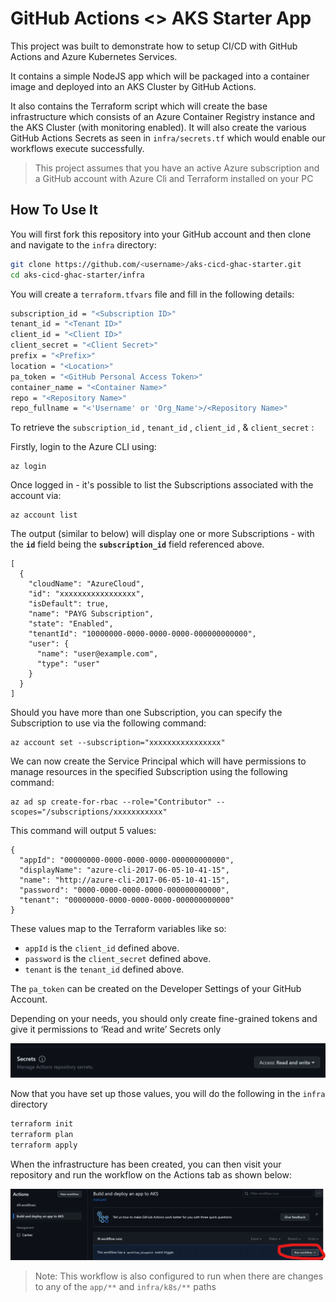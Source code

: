 # GitHub Actions <> AKS Starter App

This project was built to demonstrate how to setup CI/CD with GitHub Actions and Azure Kubernetes Services. 

It contains a simple NodeJS app which will be packaged into a container image and deployed into an AKS Cluster by GitHub Actions. 

It also contains the Terraform script which will create the base infrastructure which consists of an Azure Container Registry instance and the AKS Cluster (with monitoring enabled). It will also create the various GitHub Actions Secrets as seen in `infra/secrets.tf` which would enable our workflows execute successfully.


> This project assumes that you have an active Azure subscription and a GitHub account with Azure Cli and Terraform installed on your PC

## How To Use It

You will first fork this repository into your GitHub account and then clone and navigate to the `infra` directory:

```bash
git clone https://github.com/<username>/aks-cicd-ghac-starter.git
cd aks-cicd-ghac-starter/infra
```

You will create a `terraform.tfvars` file and fill in the following details: 

```bash
subscription_id = "<Subscription ID>"
tenant_id = "<Tenant ID>"
client_id = "<Client ID>"
client_secret = "<Client Secret>"
prefix = "<Prefix>"
location = "<Location>"
pa_token = "<GitHub Personal Access Token>"
container_name = "<Container Name>"
repo = "<Repository Name>"
repo_fullname = "<'Username' or 'Org_Name'>/<Repository Name>"
```

To retrieve the `subscription_id` , `tenant_id` , `client_id` , & `client_secret` :

Firstly, login to the Azure CLI using:

```
az login
```

Once logged in - it's possible to list the Subscriptions associated with the account via:

```
az account list
```

The output (similar to below) will display one or more Subscriptions - with the **`id`** field being the **`subscription_id`** field referenced above.

```
[
  {
    "cloudName": "AzureCloud",
    "id": "xxxxxxxxxxxxxxxxx",
    "isDefault": true,
    "name": "PAYG Subscription",
    "state": "Enabled",
    "tenantId": "10000000-0000-0000-0000-000000000000",
    "user": {
      "name": "user@example.com",
      "type": "user"
    }
  }
]
```

Should you have more than one Subscription, you can specify the Subscription to use via the following command:

```
az account set --subscription="xxxxxxxxxxxxxxxx"
```

We can now create the Service Principal which will have permissions to manage resources in the specified Subscription using the following command:

```
az ad sp create-for-rbac --role="Contributor" --scopes="/subscriptions/xxxxxxxxxxx"
```

This command will output 5 values:

```
{
  "appId": "00000000-0000-0000-0000-000000000000",
  "displayName": "azure-cli-2017-06-05-10-41-15",
  "name": "http://azure-cli-2017-06-05-10-41-15",
  "password": "0000-0000-0000-0000-000000000000",
  "tenant": "00000000-0000-0000-0000-000000000000"
}
```

These values map to the Terraform variables like so:

- `appId` is the `client_id` defined above.
- `password` is the `client_secret` defined above.
- `tenant` is the `tenant_id` defined above.

The `pa_token` can be created on the Developer Settings of your GitHub Account. 

Depending on your needs, you should only create fine-grained tokens and give it permissions to ‘Read and write’ Secrets only

![Untitled](images/Untitled.png)


Now that you have set up those values, you will do the following in the `infra` directory

```bash
terraform init
terraform plan
terraform apply
```

When the infrastructure has been created, you can then visit your repository and run the workflow on the Actions tab as shown below:

![Untitled](images/Untitled%201.png)

> Note: This workflow is also configured to run when there are changes to any of the `app/**` and `infra/k8s/**` paths
>

